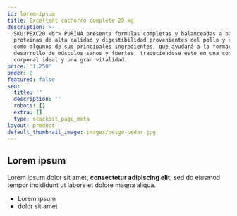 ```yaml
---
id: lorem-ipsum
title: Excellent cachorro complete 20 kg
description: >-
  SKU:PEXC20 <br> PURINA presenta formulas completas y balanceadas a base de
  proteinas de alta calidad y digestibilidad provenientes del pollo y con arroz
  como algunos de sus principales ingredientes, que ayudará a la formación y
  desarrollo de músculos sanos y fuertes, traduciéndose esto en una conformación
  corporal ideal y una gran vitalidad.
price: '1,250'
order: 0
featured: false
seo:
  title: ''
  description: ''
  robots: []
  extra: []
  type: stackbit_page_meta
layout: product
default_thumbnail_image: images/beige-cedar.jpg
---
```

## Lorem ipsum

Lorem ipsum dolor sit amet, **consectetur adipiscing elit**, sed do eiusmod tempor incididunt ut labore et dolore magna aliqua.

- Lorem ipsum
- dolor sit amet
